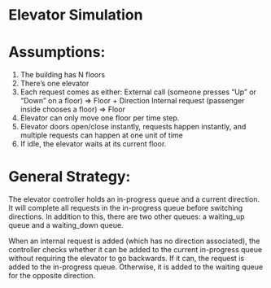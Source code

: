 # Elevator Simulation

# Assumptions:
1) The building has N floors
2) There’s one elevator
3) Each request comes as either:
    External call (someone presses “Up” or “Down” on a floor) => Floor + Direction
    Internal request (passenger inside chooses a floor) => Floor
4) Elevator can only move one floor per time step.
5) Elevator doors open/close instantly, requests happen instantly, and multiple requests can happen at one unit of time
6) If idle, the elevator waits at its current floor.

# General Strategy:
The elevator controller holds an in-progress queue and a current direction. It will complete all requests in the in-progress queue before switching directions. In addition to this, there are two other queues: a waiting_up queue and a waiting_down queue.

When an internal request is added (which has no direction associated), the controller checks whether it can be added to the current in-progress queue without requiring the elevator to go backwards. If it can, the request is added to the in-progress queue. Otherwise, it is added to the waiting queue for the opposite direction.
